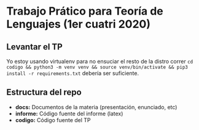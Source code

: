 # Trabajo Prático para Teoría de Lenguajes (1er cuatri 2020)

## Levantar el TP

Yo estoy usando virtualenv para no ensuciar el resto de la distro correr
`cd codigo && python3 -m venv venv && source venv/bin/activate && pip3 install -r requirements.txt`
debería ser suficiente.

## Estructura del repo

 * **docs:** Documentos de la materia (presentación, enunciado, etc)
 * **informe:** Código fuente del informe (latex)
 * **codigo:** Código fuente del TP
